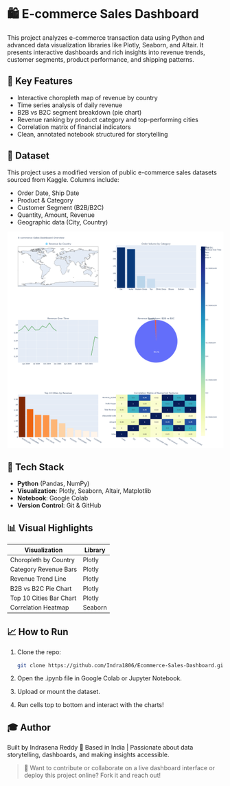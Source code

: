 # 🛍️ E-commerce Sales Dashboard

This project analyzes e-commerce transaction data using Python and advanced data visualization libraries like Plotly, Seaborn, and Altair. It presents interactive dashboards and rich insights into revenue trends, customer segments, product performance, and shipping patterns.

## 📌 Key Features

- Interactive choropleth map of revenue by country
- Time series analysis of daily revenue
- B2B vs B2C segment breakdown (pie chart)
- Revenue ranking by product category and top-performing cities
- Correlation matrix of financial indicators
- Clean, annotated notebook structured for storytelling

## 📂 Dataset

This project uses a modified version of public e-commerce sales datasets sourced from Kaggle. Columns include:
- Order Date, Ship Date
- Product & Category
- Customer Segment (B2B/B2C)
- Quantity, Amount, Revenue
- Geographic data (City, Country)

![Dashboard Preview](https://github.com/Indra1806/Ecommerce-Sales-Dashboard/blob/main/newplot.png?raw=true)


## 🚀 Tech Stack

- **Python** (Pandas, NumPy)
- **Visualization**: Plotly, Seaborn, Altair, Matplotlib
- **Notebook**: Google Colab
- **Version Control**: Git & GitHub

## 📊 Visual Highlights

| Visualization               | Library    |
|----------------------------|------------|
| Choropleth by Country      | Plotly     |
| Category Revenue Bars      | Plotly     |
| Revenue Trend Line         | Plotly     |
| B2B vs B2C Pie Chart       | Plotly     |
| Top 10 Cities Bar Chart    | Plotly     |
| Correlation Heatmap        | Seaborn    |

## 📈 How to Run

1. Clone the repo:
   ```bash
   git clone https://github.com/Indra1806/Ecommerce-Sales-Dashboard.git
2. Open the .ipynb file in Google Colab or Jupyter Notebook.

3. Upload or mount the dataset.

4. Run cells top to bottom and interact with the charts!


## 🎓 Author
Built by Indrasena Reddy 📍 Based in India | Passionate about data storytelling, dashboards, and making insights accessible.

> 💬 Want to contribute or collaborate on a live dashboard interface or deploy this project online? Fork it and reach out!
